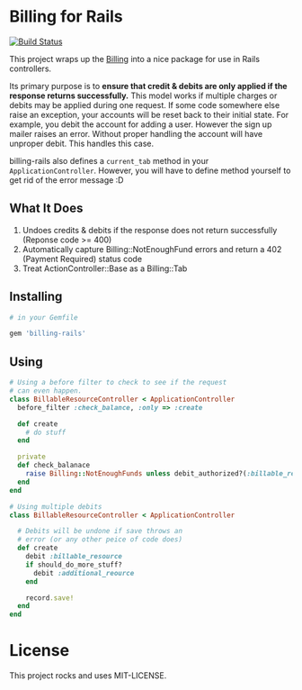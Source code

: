 # Billing for Rails

[![Build Status](https://secure.travis-ci.org/[Adman65]/[billing-rails].png)](http://travis-ci.org/[Adman65]/[billing-rails])

This project wraps up the [Billing](https://github.com/adman65/billing)
into a nice package for use in Rails controllers. 

Its primary purpose is to **ensure that credit & debits are only applied
if the response returns successfully.** This model works if multiple
charges or debits may be applied during one request. If some code
somewhere else raise an exception, your accounts will be reset back to their
initial state. For example, you debit the account for adding a user.
However the sign up mailer raises an error. Without proper handling the
account will have unproper debit. This handles this case.

billing-rails also defines a `current_tab` method in your
`ApplicationController`. However, you will have to define method
yourself to get rid of the error message :D

## What It Does

1. Undoes credits & debits if the response does not return successfully
   (Reponse code >= 400)
2. Automatically capture Billing::NotEnoughFund errors and return a 402
   (Payment Required) status code
3. Treat ActionController::Base as a Billing::Tab

## Installing

```ruby
# in your Gemfile

gem 'billing-rails'
```

## Using

```ruby
# Using a before filter to check to see if the request
# can even happen. 
class BillableResourceController < ApplicationController
  before_filter :check_balance, :only => :create

  def create
    # do stuff
  end

  private
  def check_balanace
    raise Billing::NotEnoughFunds unless debit_authorized?(:billable_resource)
  end
end

# Using multiple debits
class BillableResourceController < ApplicationController

  # Debits will be undone if save throws an 
  # error (or any other peice of code does)
  def create
    debit :billable_resource
    if should_do_more_stuff?
      debit :additional_reource
    end

    record.save!
  end
end
```

# License

This project rocks and uses MIT-LICENSE.
